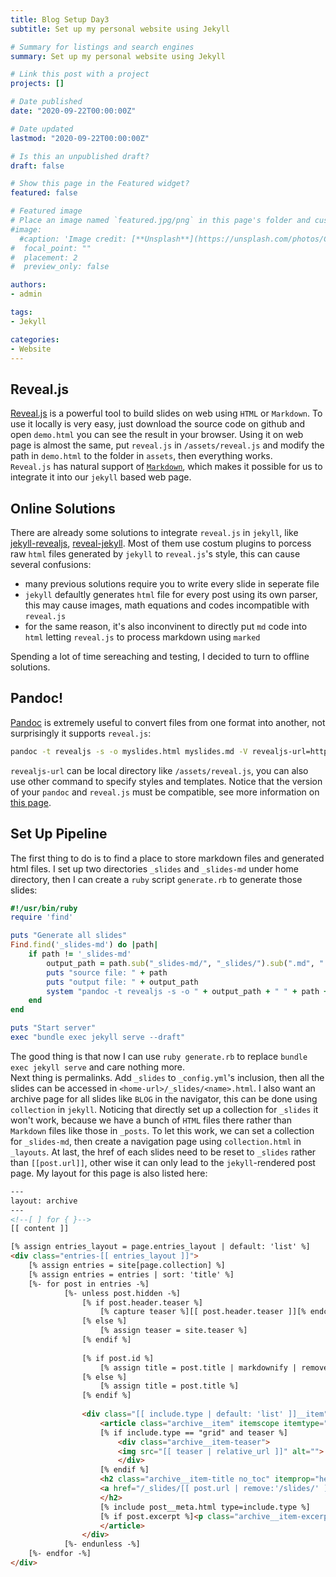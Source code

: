 ```yaml
---
title: Blog Setup Day3
subtitle: Set up my personal website using Jekyll

# Summary for listings and search engines
summary: Set up my personal website using Jekyll

# Link this post with a project
projects: []

# Date published
date: "2020-09-22T00:00:00Z"

# Date updated
lastmod: "2020-09-22T00:00:00Z"

# Is this an unpublished draft?
draft: false

# Show this page in the Featured widget?
featured: false

# Featured image
# Place an image named `featured.jpg/png` in this page's folder and customize its options here.
#image:
  #caption: 'Image credit: [**Unsplash**](https://unsplash.com/photos/CpkOjOcXdUY)'
#  focal_point: ""
#  placement: 2
#  preview_only: false

authors:
- admin

tags:
- Jekyll

categories:
- Website
---
```


## Reveal.js

[Reveal.js](https://revealjs.com/) is a powerful tool to build slides on web using `HTML` or `Markdown`. To use it locally is very easy, just download the source code on github and open `demo.html` you can see the result in your browser. Using it on web page is almost the same, put `reveal.js` in `/assets/reveal.js` and modify the path in `demo.html` to the folder in `assets`, then everything works.   
`Reveal.js` has natural support of [`Markdown`](https://revealjs.com/markdown/), which makes it possible for us to integrate it into our `jekyll` based web page.

## Online Solutions

There are already some solutions to integrate `reveal.js` in `jekyll`, like [jekyll-revealjs](https://github.com/dploeger/jekyll-revealjs), [reveal-jekyll](https://github.com/tasmo/reveal-jekyll). Most of them use costum plugins to porcess raw `html` files generated by `jekyll` to `reveal.js`'s style, this can cause several confusions:

* many previous solutions require you to write every slide in seperate file
* `jekyll` defaultly generates `html` file for every post using its own parser, this may cause images, math equations and codes incompatible with `reveal.js`
* for the same reason, it's also inconvinent to directly put `md` code into `html` letting `reveal.js` to process markdown using `marked`

Spending a lot of time sereaching and testing, I decided to turn to offline solutions.

## Pandoc!

[Pandoc](https://pandoc.org/) is extremely useful to convert files from one format into another, not surprisingly it supports `reveal.js`:
```bash
pandoc -t revealjs -s -o myslides.html myslides.md -V revealjs-url=https://unpkg.com/reveal.js@3.9.2/
```

`revealjs-url` can be local directory like `/assets/reveal.js`, you can also use other command to specify styles and templates. Notice that the version of your `pandoc` and `reveal.js` must be compatible, see more information on [this page](https://github.com/jgm/pandoc/wiki/Using-pandoc-to-produce-reveal.js-slides).

## Set Up Pipeline

The first thing to do is to find a place to store markdown files and generated html files. I set up two directories `_slides` and `_slides-md` under home directory, then I can create a `ruby` script `generate.rb` to generate those slides:
```ruby
#!/usr/bin/ruby
require 'find'

puts "Generate all slides"
Find.find('_slides-md') do |path|
    if path != '_slides-md'
        output_path = path.sub("_slides-md/", "_slides/").sub(".md", ".html")
        puts "source file: " + path
        puts "output file: " + output_path
        system "pandoc -t revealjs -s -o " + output_path + " " + path + " -V revealjs-url=/assets/reveal.js"
    end
end

puts "Start server"
exec "bundle exec jekyll serve --draft"
```
The good thing is that now I can use `ruby generate.rb` to replace `bundle exec jekyll serve` and care nothing more.  
Next thing is permalinks. Add `_slides` to `_config.yml`'s inclusion, then all the slides can be accessed in `<home-url>/_slides/<name>.html`. I also want an archive page for all slides like `BLOG` in the navigator, this can be done using `collection` in `jekyll`. Noticing that directly set up a collection for `_slides` it won't work, because we have a bunch of `HTML` files there rather than `Markdown` files like those in `_posts`. To let this work, we can set a collection for `_slides-md`, then create a navigation page using `collection.html` in `_layouts`. At last, the href of each slides need to be reset to `_slides` rather than `[[post.url]]`, other wise it can only lead to the `jekyll`-rendered post page. My layout for this page is also listed here:
```html
---
layout: archive
---
<!--[ ] for { }-->
[[ content ]]

[% assign entries_layout = page.entries_layout | default: 'list' %]
<div class="entries-[[ entries_layout ]]">
    [% assign entries = site[page.collection] %]
    [% assign entries = entries | sort: 'title' %]
    [%- for post in entries -%]
            [%- unless post.hidden -%]
                [% if post.header.teaser %]
                    [% capture teaser %][[ post.header.teaser ]][% endcapture %]
                [% else %]
                    [% assign teaser = site.teaser %]
                [% endif %]
                
                [% if post.id %]
                    [% assign title = post.title | markdownify | remove: "<p>" | remove: "</p>" %]
                [% else %]
                    [% assign title = post.title %]
                [% endif %]
                
                <div class="[[ include.type | default: 'list' ]]__item">
                    <article class="archive__item" itemscope itemtype="https://schema.org/CreativeWork">
                    [% if include.type == "grid" and teaser %]
                        <div class="archive__item-teaser">
                        <img src="[[ teaser | relative_url ]]" alt="">
                        </div>
                    [% endif %]
                    <h2 class="archive__item-title no_toc" itemprop="headline">
                    <a href="/_slides/[[ post.url | remove:'/slides/' ]].html" rel="permalink">[[ title ]]</a>
                    </h2>
                    [% include post__meta.html type=include.type %]
                    [% if post.excerpt %]<p class="archive__item-excerpt" itemprop="description">[[ post.excerpt | markdownify | strip_html | truncate: 160 ]]</p>[% endif %]
                    </article>
                </div>
            [%- endunless -%]
    [%- endfor -%]
</div>
```
